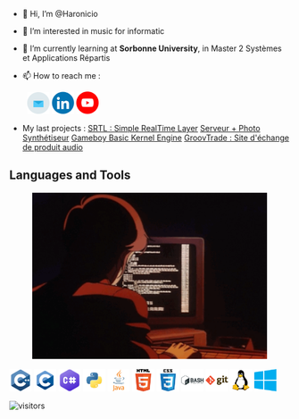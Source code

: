 

<!-- <center><img height="300" src="https://github.com/Haronicio/Haronicio/blob/main/assets/hibooba.gif"> </center> -->

- 👋 Hi, I’m @Haronicio
- 👀 I’m interested in music for informatic
- 🌱 I’m currently learning at <b>Sorbonne University</b>, in Master 2 <l>Systèmes et Applications Répartis</l>
- 📫 How to reach me : 


  &nbsp; [<img src="https://github.com/Haronicio/Haronicio/blob/main/assets/mailgif.gif" width="40"/>](mailto:haron.dauvet@live.com)&nbsp;[<img src="https://github.com/Haronicio/Haronicio/blob/main/assets/Linkedingif.gif" width="40"/>](https://www.linkedin.com/in/haron-dauvet-diakhate-ba29211bb/)&nbsp;[<img src="https://github.com/Haronicio/Haronicio/blob/main/assets/YTgif.gif" width="40"/>](https://www.youtube.com/channel/UCCcx12lqi7aLKkQx7i1SP1g)

- My last projects :
  [SRTL : Simple RealTime Layer](https://github.com/Haronicio/SimpleRealTimeLayer_Lib)
  [Serveur + Photo Synthétiseur](https://github.com/Haronicio/WEB-server-photosynthetizer/blob/main/Projet%20IOC%20_%20Le%20WEB%20serveur%20photo-synth%C3%A9tiseur.pdf)
  [Gameboy Basic Kernel Engine](https://github.com/Haronicio/gbke)
  [GroovTrade : Site d'échange de produit audio](https://github.com/Haronicio/groovtrade)

<h2><b>Languages and Tools</b> </h2>
<center><img height="300" src="https://github.com/Haronicio/Haronicio/blob/main/assets/Informatician.gif"> </center>

  <code><img height="40" src="https://raw.githubusercontent.com/github/explore/80688e429a7d4ef2fca1e82350fe8e3517d3494d/topics/cpp/cpp.png"></code>
  <code><img height="40" src="https://raw.githubusercontent.com/github/explore/80688e429a7d4ef2fca1e82350fe8e3517d3494d/topics/c/c.png"></code>
  <code><img height="40" src="https://raw.githubusercontent.com/github/explore/80688e429a7d4ef2fca1e82350fe8e3517d3494d/topics/csharp/csharp.png"></code>
  <code><img height="40" src="https://raw.githubusercontent.com/github/explore/80688e429a7d4ef2fca1e82350fe8e3517d3494d/topics/python/python.png"></code>
  <code><img height="40" src="https://raw.githubusercontent.com/github/explore/80688e429a7d4ef2fca1e82350fe8e3517d3494d/topics/java/java.png"></code>
  <code><img height="40" src="https://raw.githubusercontent.com/github/explore/80688e429a7d4ef2fca1e82350fe8e3517d3494d/topics/html/html.png"></code>
  <code><img height="40" src="https://raw.githubusercontent.com/github/explore/80688e429a7d4ef2fca1e82350fe8e3517d3494d/topics/css/css.png"></code>
  <code><img height="40" src="https://raw.githubusercontent.com/github/explore/80688e429a7d4ef2fca1e82350fe8e3517d3494d/topics/bash/bash.png"></code>
  <code><img height="40" src="https://raw.githubusercontent.com/github/explore/80688e429a7d4ef2fca1e82350fe8e3517d3494d/topics/git/git.png"></code>
  <code><img height="40" src="https://raw.githubusercontent.com/github/explore/80688e429a7d4ef2fca1e82350fe8e3517d3494d/topics/linux/linux.png"></code>
  <code><img height="40" src="https://github.com/Haronicio/Haronicio/blob/main/assets/Windows_logo.png"></code>
  
  <p><img src="https://visitor-badge.glitch.me/badge?page_id=Haronicio.Haronicio" alt="visitors"></p>
 
<!---
Haronicio/Haronicio is a ✨ special ✨ repository because its `README.md` (this file) appears on your GitHub profile.
You can click the Preview link to take a look at your changes.
--->
